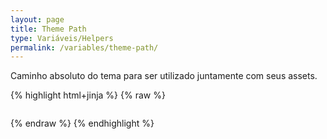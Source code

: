 ```yaml
---
layout: page
title: Theme Path
type: Variáveis/Helpers
permalink: /variables/theme-path/
---
```


Caminho absoluto do tema para ser utilizado juntamente com seus assets.

{% highlight html+jinja %}
{% raw %}

<img src="{{ themePath }}img/my-image.png" alt="">
<script src="{{ themePath }}js/my-script.js"></script>
<link href="{{ themePath }}css/my-style.css" rel="stylesheet" type="text/css">

{% endraw %}
{% endhighlight %}